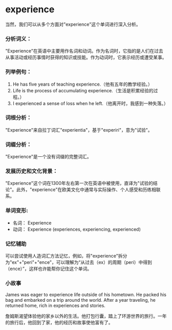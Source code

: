 # experience

当然，我们可以从多个方面对"experience"这个单词进行深入分析。

  

### 分析词义：

  

"Experience"在英语中主要用作名词和动词。作为名词时，它指的是人们在过去从事活动或经历事情时获得的知识或技能。作为动词时，它表示经历或遭受某事。

  

### 列举例句：

  

1.  He has five years of teaching experience.（他有五年的教学经验。）
2.  Life is the process of accumulating experience.（生活是积累经验的过程。）
3.  I experienced a sense of loss when he left.（他离开时，我感到一种失落。）

  

### 词根分析：

  

"Experience"来自拉丁词汇"experientia"，基于"experiri"，意为"试验"。

  

### 词缀分析：

  

"Experience"是一个没有词缀的完整词汇。

  

### 发展历史和文化背景：

  

"Experience"这个词在1300年左右第一次在英语中被使用，直译为"试验的结论"。此外，"experience"在欧美文化中通常与实际操作、个人感受和历练相联系。

  

### 单词变形:

  

*   名词： Experience
*   动词： Experience (experiences, experiencing, experienced)

  

### 记忆辅助

  

可以尝试使用人造词汇方法记忆，例如，将"experience"拆分为"ex"+"peri"+"ence"，可以理解为“从过去（ex）的周期（peri）中得到（ence）”，这样也许能帮你记住这个单词。

  

### 小故事

  

James was eager to experience life outside of his hometown. He packed his bag and embarked on a trip around the world. After a year traveling, he returned home, rich in experiences and stories.

  

詹姆斯渴望体验他的家乡以外的生活。他打包行囊，踏上了环游世界的旅行。一年的旅行后，他回到了家，他的经历和故事使他富有了。
